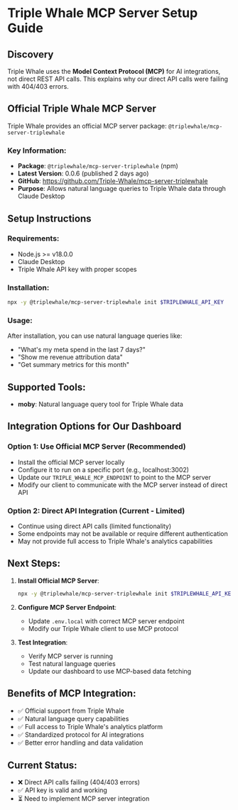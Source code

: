 # Triple Whale MCP Server Setup Guide

## Discovery

Triple Whale uses the **Model Context Protocol (MCP)** for AI integrations, not direct REST API calls. This explains why our direct API calls were failing with 404/403 errors.

## Official Triple Whale MCP Server

Triple Whale provides an official MCP server package: `@triplewhale/mcp-server-triplewhale`

### Key Information:
- **Package**: `@triplewhale/mcp-server-triplewhale` (npm)
- **Latest Version**: 0.0.6 (published 2 days ago)
- **GitHub**: https://github.com/Triple-Whale/mcp-server-triplewhale
- **Purpose**: Allows natural language queries to Triple Whale data through Claude Desktop

## Setup Instructions

### Requirements:
- Node.js >= v18.0.0
- Claude Desktop
- Triple Whale API key with proper scopes

### Installation:
```bash
npx -y @triplewhale/mcp-server-triplewhale init $TRIPLEWHALE_API_KEY
```

### Usage:
After installation, you can use natural language queries like:
- "What's my meta spend in the last 7 days?"
- "Show me revenue attribution data"
- "Get summary metrics for this month"

## Supported Tools:
- **moby**: Natural language query tool for Triple Whale data

## Integration Options for Our Dashboard

### Option 1: Use Official MCP Server (Recommended)
- Install the official MCP server locally
- Configure it to run on a specific port (e.g., localhost:3002)
- Update our `TRIPLE_WHALE_MCP_ENDPOINT` to point to the MCP server
- Modify our client to communicate with the MCP server instead of direct API

### Option 2: Direct API Integration (Current - Limited)
- Continue using direct API calls (limited functionality)
- Some endpoints may not be available or require different authentication
- May not provide full access to Triple Whale's analytics capabilities

## Next Steps:

1. **Install Official MCP Server**:
   ```bash
   npx -y @triplewhale/mcp-server-triplewhale init $TRIPLEWHALE_API_KEY
   ```

2. **Configure MCP Server Endpoint**:
   - Update `.env.local` with correct MCP server endpoint
   - Modify our Triple Whale client to use MCP protocol

3. **Test Integration**:
   - Verify MCP server is running
   - Test natural language queries
   - Update our dashboard to use MCP-based data fetching

## Benefits of MCP Integration:
- ✅ Official support from Triple Whale
- ✅ Natural language query capabilities
- ✅ Full access to Triple Whale's analytics platform
- ✅ Standardized protocol for AI integrations
- ✅ Better error handling and data validation

## Current Status:
- ❌ Direct API calls failing (404/403 errors)
- ✅ API key is valid and working
- ⏳ Need to implement MCP server integration
